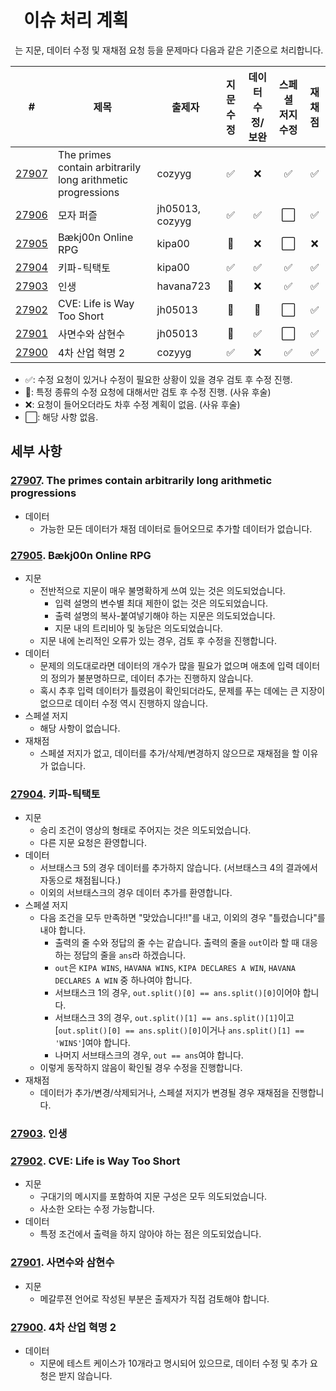 # ` ` 이슈 처리 계획

` `는 지문, 데이터 수정 및 재채점 요청 등을 문제마다 다음과 같은 기준으로 처리합니다. 

| # | 제목 | 출제자 | 지문 수정 | 데이터 수정/보완 | 스페셜 저지 수정 | 재채점 |
|---|------|--------|:--------:|:----------:|:--------------:|:-----:|
| [27907](https://www.acmicpc.net/problem/27907) | The primes contain arbitrarily long arithmetic progressions | cozyyg | ✅ | ❌ | ✅ | ✅ |
| [27906](https://www.acmicpc.net/problem/27906) | 모자 퍼즐 | jh05013, cozyyg | ✅ | ✅ | ⬜️ | ✅ |
| [27905](https://www.acmicpc.net/problem/27905) | Bækj00n Online RPG | kipa00 | 🤔 | ❌ | ⬜️ | ❌ |
| [27904](https://www.acmicpc.net/problem/27904) | 키파-틱택토 | kipa00 | ✅ | ✅ | ✅ | ✅ |
| [27903](https://www.acmicpc.net/problem/27903) | 인생 | havana723 | 🤔 | ❌ | ✅ | ✅ |
| [27902](https://www.acmicpc.net/problem/27902) | CVE: Life is Way Too Short | jh05013 | 🤔 | 🤔 | ⬜️ | ✅ |
| [27901](https://www.acmicpc.net/problem/27901) | 사면수와 삼현수 | jh05013 | 🤔 | ✅ | ⬜️ | ✅ |
| [27900](https://www.acmicpc.net/problem/27900) | 4차 산업 혁명 2 | cozyyg | ✅ | ❌ | ✅ | ✅ |

* ✅: 수정 요청이 있거나 수정이 필요한 상황이 있을 경우 검토 후 수정 진행.
* 🤔: 특정 종류의 수정 요청에 대해서만 검토 후 수정 진행. (사유 후술)
* ❌: 요청이 들어오더라도 차후 수정 계획이 없음. (사유 후술)
* ⬜️: 해당 사항 없음.

## 세부 사항

### [27907](https://www.acmicpc.net/problem/27907). The primes contain arbitrarily long arithmetic progressions

- 데이터
  - 가능한 모든 데이터가 채점 데이터로 들어오므로 추가할 데이터가 없습니다.

### [27905](https://www.acmicpc.net/problem/27905). Bækj00n Online RPG

- 지문
  - 전반적으로 지문이 매우 불명확하게 쓰여 있는 것은 의도되었습니다.
    - 입력 설명의 변수별 최대 제한이 없는 것은 의도되었습니다.
    - 출력 설명의 복사-붙여넣기해야 하는 지문은 의도되었습니다.
    - 지문 내의 트리비아 및 농담은 의도되었습니다.
  - 지문 내에 논리적인 오류가 있는 경우, 검토 후 수정을 진행합니다.
- 데이터
  - 문제의 의도대로라면 데이터의 개수가 많을 필요가 없으며 애초에 입력 데이터의 정의가 불분명하므로, 데이터 추가는 진행하지 않습니다.
  - 혹시 추후 입력 데이터가 틀렸음이 확인되더라도, 문제를 푸는 데에는 큰 지장이 없으므로 데이터 수정 역시 진행하지 않습니다.
- 스페셜 저지
  - 해당 사항이 없습니다.
- 재채점
  - 스페셜 저지가 없고, 데이터를 추가/삭제/변경하지 않으므로 재채점을 할 이유가 없습니다.

### [27904](https://www.acmicpc.net/problem/27904). 키파-틱택토

- 지문
  - 승리 조건이 영상의 형태로 주어지는 것은 의도되었습니다.
  - 다른 지문 요청은 환영합니다.
- 데이터
  - 서브태스크 5의 경우 데이터를 추가하지 않습니다. (서브태스크 4의 결과에서 자동으로 채점됩니다.)
  - 이외의 서브태스크의 경우 데이터 추가를 환영합니다.
- 스페셜 저지
  - 다음 조건을 모두 만족하면 "맞았습니다!!"를 내고, 이외의 경우 "틀렸습니다"를 내야 합니다.
    - 출력의 줄 수와 정답의 줄 수는 같습니다. 출력의 줄을 `out`이라 할 때 대응하는 정답의 줄을 `ans`라 하겠습니다.
    - `out`은 `KIPA WINS`, `HAVANA WINS`, `KIPA DECLARES A WIN`, `HAVANA DECLARES A WIN` 중 하나여야 합니다.
    - 서브태스크 1의 경우, `out.split()[0] == ans.split()[0]`이어야 합니다.
    - 서브태스크 3의 경우, `out.split()[1] == ans.split()[1]`이고 \[`out.split()[0] == ans.split()[0]`이거나 `ans.split()[1] == 'WINS'`\]여야 합니다.
    - 나머지 서브태스크의 경우, `out == ans`여야 합니다.
  - 이렇게 동작하지 않음이 확인될 경우 수정을 진행합니다.
- 재채점
  - 데이터가 추가/변경/삭제되거나, 스페셜 저지가 변경될 경우 재채점을 진행합니다.

### [27903](https://www.acmicpc.net/problem/27903). 인생

### [27902](https://www.acmicpc.net/problem/27902). CVE: Life is Way Too Short

- 지문
  - 구대기의 메시지를 포함하여 지문 구성은 모두 의도되었습니다.
  - 사소한 오타는 수정 가능합니다.
- 데이터
  - 특정 조건에서 출력을 하지 않아야 하는 점은 의도되었습니다.

### [27901](https://www.acmicpc.net/problem/27901). 사면수와 삼현수

- 지문
  - 메갈루젼 언어로 작성된 부분은 출제자가 직접 검토해야 합니다.

### [27900](https://www.acmicpc.net/problem/27900). 4차 산업 혁명 2

- 데이터
  - 지문에 테스트 케이스가 10개라고 명시되어 있으므로, 데이터 수정 및 추가 요청은 받지 않습니다.
